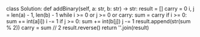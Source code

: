 class Solution:
    def addBinary(self, a: str, b: str) -> str:
        result = []
        carry = 0
        i, j = len(a) - 1, len(b) - 1
        while i >= 0 or j >= 0 or carry:
            sum = carry
            if i >= 0:
                sum += int(a[i])
                i -= 1
            if j >= 0:
                sum += int(b[j])
                j -= 1
            result.append(str(sum % 2))
            carry = sum // 2
        result.reverse()
        return ''.join(result)
        
